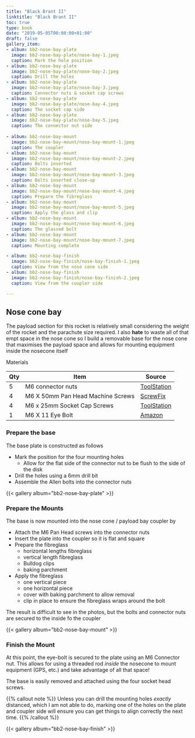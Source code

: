 ```yaml
---
title: "Black Brant II"
linktitle: "Black Brant II"
toc: true
type: book
date: "2019-05-05T00:00:00+01:00"
draft: false
gallery_item:
- album: bb2-nose-bay-plate 
  image: bb2-nose-bay-plate/nose-bay-1.jpeg
  caption: Mark the hole position
- album: bb2-nose-bay-plate 
  image: bb2-nose-bay-plate/nose-bay-2.jpeg
  caption: Drill the holes
- album: bb2-nose-bay-plate 
  image: bb2-nose-bay-plate/nose-bay-3.jpeg
  caption: Connector nuts & socket cap screws
- album: bb2-nose-bay-plate 
  image: bb2-nose-bay-plate/nose-bay-4.jpeg
  caption: The socket cap side
- album: bb2-nose-bay-plate 
  image: bb2-nose-bay-plate/nose-bay-5.jpeg
  caption: The connector nut side
  
- album: bb2-nose-bay-mount 
  image: bb2-nose-bay-mount/nose-bay-mount-1.jpeg
  caption: The coupler
- album: bb2-nose-bay-mount 
  image: bb2-nose-bay-mount/nose-bay-mount-2.jpeg
  caption: Bolts inserted
- album: bb2-nose-bay-mount 
  image: bb2-nose-bay-mount/nose-bay-mount-3.jpeg
  caption: Bolts inserted close-up
- album: bb2-nose-bay-mount 
  image: bb2-nose-bay-mount/nose-bay-mount-4.jpeg
  caption: Prepare the fibreglass
- album: bb2-nose-bay-mount 
  image: bb2-nose-bay-mount/nose-bay-mount-5.jpeg
  caption: Apply the glass and clip
- album: bb2-nose-bay-mount 
  image: bb2-nose-bay-mount/nose-bay-mount-6.jpeg
  caption: The glassed bolt
- album: bb2-nose-bay-mount 
  image: bb2-nose-bay-mount/nose-bay-mount-7.jpeg
  caption: Mounting complete

- album: bb2-nose-bay-finish 
  image: bb2-nose-bay-finish/nose-bay-finish-1.jpeg
  caption: View from the nose cone side
- album: bb2-nose-bay-finish 
  image: bb2-nose-bay-finish/nose-bay-finish-2.jpeg
  caption: View from the coupler side

---
```


## Nose cone bay

The payload section for this rocket is relatively small considering the weight of the rocket and the parachute size required. I also **hate** to waste all of that empt space in the nose cone so I build a removable base for the nose cone that maximises the payload space and allows for mounting equipment inside the nosecone itself

Materials

|Qty | Item | Source |
|--- |---   |--- |
| 5 | M6 connector nuts | [ToolStation](https://www.toolstation.com/connector-nut/p29740) |
| 4 | M6 X 50mm Pan Head Machine Screws | [ScrewFix](https://www.screwfix.com/p/easyfix-bright-zinc-plated-pan-head-machine-screws-m6-x-50mm-25-pack/8253j_) |
| 4 | M6 x 25mm Socket Cap Screws | [ToolStation](https://www.toolstation.com/stainless-steel-socket-cap-screw/p36417) |
| 1 | M6 X 11 Eye Bolt | [Amazon](https://smile.amazon.co.uk/gp/product/B01M1IPKPA/) |

### Prepare the base

The base plate is constructed as follows

* Mark the position for the four mounting holes
  * Allow for the flat side of the connector nut to be flush to the side of the disk
* Drill the holes using a 6mm drill bit
* Assemble the Allen bolts into the connector nuts

{{< gallery album="bb2-nose-bay-plate" >}}

### Prepare the Mounts

The base is now mounted into the nose cone / payload bay coupler by

* Attach the M6 Pan Head screws into the connector nuts
* Insert the plate into the coupler so it is flat and square
* Prepare the fibreglass
  * horizontal lengths fibreglass
  * vertical length fibreglass
  * Bulldog clips
  * baking parchment
* Apply the fibreglass
  * one vertical piece
  * one horizontal piece
  * cover with baking parchment to allow removal
  * clip in place to ensure the fibreglass wraps around the bolt

The result is difficult to see in the photos, but the bolts and connector nuts are secured to the inside fo the coupler

{{< gallery album="bb2-nose-bay-mount" >}}

### Finish the Mount

At this point, the eye-bolt is secured to the plate using an M6 Connector nut. This allows for using a threaded rod _inside_ the nosecone to mount equipment (GPS, etc.) and take advantage of all that space!

The base is easily removed and attached using the four socket head screws.

{{% callout note %}}
Unless you can drill the mounting holes _exactly_ distanced, which I am not able to do, marking one of the holes on the plate and coupler side will ensure you can get things to align correctly the next time.
{{% /callout %}}

{{< gallery album="bb2-nose-bay-finish" >}}
